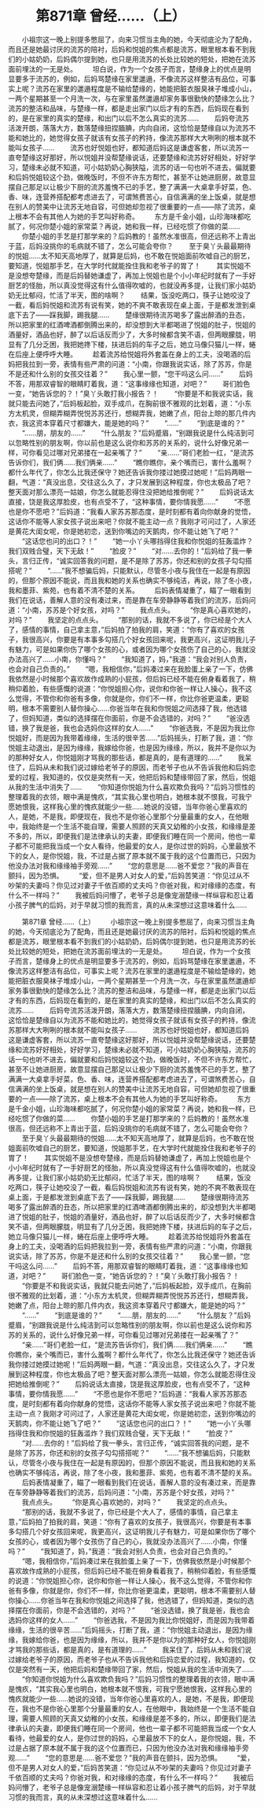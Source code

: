 # 　　第871章 曾经……（上）
　　小祖宗这一晚上别提多憋屈了，向来习惯当主角的她，今天彻底沦为了配角，而且还是她最讨厌的流苏的陪衬，后妈和悦姐的焦点都是流苏，眼里根本看不到我们的小姑奶奶，后妈偶尔提到她，也只是用流苏的长处比较她的短处，把她在流苏面前埋汰的一无是处。
　　坦白说，作为一个女孩子而言，楚缘身上的优点是明显要多于流苏的，例如，后妈骂楚缘在家里邋遢，不像流苏这样整洁有品位，可事实上呢？流苏在家里的邋遢程度是不输给楚缘的，她能把脏衣服臭袜子堆成小山，一两个星期甚至一个月洗一次，与在家里虽然邋遢却家务事很勤快的楚缘怎么比？流苏的整洁和品味，与楚缘一样，都是走出家门以后才有的东西，后妈现在看到的，是在家里的真实的楚缘，和出门以后不怎么真实的流苏……
　　后妈夸流苏活泼开朗，落落大方，数落楚缘扭捏腼腆，内向自闭，这恰恰是楚缘自以为流苏不能和她比的，她觉得女孩子就该有女孩子的矜持，像流苏那样大大咧咧的根本就不能叫女孩子……
　　流苏也好悦姐也好，都知道后妈这是谦虚客套，所以流苏一直夸楚缘这好那好，所以悦姐并没帮楚缘说话，还要楚缘和流苏好好相处，好好学习，楚缘未必就不知道，可小姑奶奶心胸狭隘，流苏的话一句也听不进去，偏就要和后妈悦姐较这个劲，做晚饭时，不但不许东方帮忙，甚至不让她进厨房，故意显摆自己那足以让极少下厨的流苏羞愧不已的手艺，整了满满一大桌拿手好菜，色、香、味，连营养搭配都考虑进去了，可谓煞费苦心，自信满满的坐上饭桌，就是想在别人的赞美中让流苏无地自容，可但她却忽视了很重要的一点——除了流苏，桌上根本不会有其他人为她的手艺叫好称奇。
　　东方是千金小姐，山珍海味都吃腻了，何况你楚小姐的家常菜？再说，她和我一样，已经吃惯了你做的菜……
　　你楚小姐的手艺是打那学来的？后妈教的！虽然水准很高，但还远称不上青出于蓝，后妈没挑你的毛病就不错了，怎么可能会夸你？
　　至于臭丫头最最期待的悦姐……太不知天高地厚了，就算是后妈，也不敢在悦姐面前吹嘘自己的厨艺，要知道，悦姐那手艺，在大学时代就能拴住我和老爷子的胃了！
　　其实悦姐不是没想夸楚缘，而是后妈替她谦虚了，再加上悦姐也是个小小年纪时就有了一手好厨艺的怪胎，所以真没觉得这有什么值得吹嘘的，也就没再多提，让我们家小姑奶奶无比郁闷，忙活了半天，图的啥啊？
　　结果，饭没吃两口，筷子让她咬没了一截，看后妈悦姐和流苏有说有笑，她的不爽不敢表现在桌上面，于是都发泄到桌底下去了——踩我脚，踢我腿……
　　楚缘很期待流苏喝多了露出醉酒的丑态，所以把家里的红酒啤酒都倒腾出来的，却没想到大半都喝进了悦姐的肚子，悦姐的酒量好，酒品也好，醉了以后话反而少了，大多时候都含笑不语，但两眼朦胧，明显有了几分乏困，我把她搀下楼，扶进后妈的车子之后，她立马像只猫儿一样，蜷在后座上便呼呼大睡。
　　趁着流苏给悦姐将外套盖在身上的工夫，没喝酒的后妈把我拉到一旁，表情有些严肃的问道：“小南，你跟我说实话，除了苏苏，你是不是还和什么别的女孩交往着？”
　　我心里一颤，“您干吗这么问……”
　　后妈不答，用那双睿智的眼睛盯着我，道：“这事缘缘也知道，对吧？”
　　哥们脸色一变，“她告诉您的？！”臭丫头敢打我小报告？！
　　“你要是不和我说实话，我就只能去问她了，”后妈板起脸，双手成爪，在胸前很不雅观的比划着，道：“小东方太机灵，但糊弄糊弄悦悦苏苏还行，想糊弄我，她嫩了点，阳台上晾的那几件内衣，我这资本穿着尺寸都嫌大，能是她的吗？”
　　“……”
　　“到底是谁的？”
　　“……朋，朋友的……”
　　“什么朋友？”后妈蹙眉，“别跟我说是什么纯洁到可以忽略性别的朋友啊，你以前也是这么说你和苏苏的关系的，说什么好像兄弟一样，可你看见过哪对兄弟搂在一起亲嘴了？”
　　“亲……”哥们老脸一红，“是流苏告诉你们，我们俩……我们俩亲……”
　　“瞧你瞧你，亲个嘴而已，害什么羞啊？都什么年代了，你怎么比我还保守？她还告诉我你搂过她摸过她呢！”后妈两眼一翻，气道：“真没出息，交往这么久了，才只发展到这种程度，你也太极品了吧？整天面对那么漂亮一姑娘，你怎么就能忍得住没把她给推倒呢？”
　　后妈说话太直接，饶是我这厚脸皮，也有点受不了，“这种事情，要你情我愿……”
　　“不愿也是你不愿吧？”后妈道：“我看人家苏苏那态度，是时刻都有着向你献身的觉悟，这话你不能等人家女孩子说出来吧？你就不能主动一点？我刚才可问过了，人家还是黄花大闺女呢，你是她初恋，送到你嘴边的天鹅肉，你不能让她飞了吧？”
　　“这话您也问的出口？！”
　　“她一小丫头哪挡得住我和你悦姐的狂轰滥炸？我们双贱合璧，天下无敌！”
　　“脸皮？”
　　“对……去你的！”后妈给了我一拳头，言归正传，“诚实回答我的问题，是不是除了苏苏，你还和别的女孩子勾勾搭搭呢？”
　　“……”我不想骗后妈，只能默认，尽管冬小夜与我住在一起是有原因的，但那个原因不能说，而且我和她的关系也确实不够纯洁，再说，除了冬小夜，我和墨菲、紫苑，也有着不清不楚的关系。
　　后妈表情凝重了，瞄了一眼看到我们在说话，善解人意的没有凑过来，而是靠在车旁静静等着我们的流苏，后妈问道：“小南，苏苏是个好女孩，对吗？”
　　我点点头。
　　“你是真心喜欢她的，对吗？”
　　我坚定的点点头。
　　“那别的话，我就不多说了，你已经是个大人了，感情的事情，自己拿主意，”后妈拍了拍我的肩，笑道：“你有了喜欢的女孩子，我很高兴，你要是有本事多勾搭几个好女孩回来呢，我更高兴，这证明我儿子有魅力，可是如果你伤了哪个女孩的心，或者因为哪个女孩伤了自己的心，我就没办法高兴了……小南，你懂吗？”
　　“我知道了，妈，”我道：“我会对别人负责，也会对自己负责的。”
　　“嗯，我相信你，”后妈凑过来在我脸蛋上亲了一下，仿佛我依然是小时候那个喜欢故作成熟的小屁孩，但后妈已经不能在俯身看着我了，稍稍仰着脸，有些感慨的说道：“你悦姐担心你，说你和你爸一样让人操心，我不这么觉得，不管你和你爸有多像，你就是你，你们不一样，你比你爸更温柔，更聪明，根本不需要别人替你操心……你爸当年在我和你悦姐之间选择了我，他选错了，但妈知道，类似的选择摆在你面前，你是不会选错的，对吗？”
　　“爸没选错，换了我是爸，我也会选妈你这样的女人……”
　　“你爸选我，不是因为我比你悦姐好，而是因为我带着缘缘，生活的很辛苦……”后妈摇头，打断了我，道：“你悦姐主动退出，是因为缘缘，我嫁给你爸，也是因为缘缘，所以，我并不是你以为的那种好女人，你悦姐刚才骂我的那些话，都是真的，是有道理的……”
　　我呆住了，后妈从未和我们说过嫁给老爷子的原因，而老爷子也从不告诉我他和后妈恋爱的过程，我知道的，仅仅是突然有一天，他把后妈和楚缘带回了家，然后，悦姐从我的生活中消失了……
　　“你知道你悦姐为什么喜欢欺负我吗？”后妈习惯性的整理着我的衣领，眼中满是愧疚，“其实我心里也明白，她根本就不恨我，可我宁愿她恨我，这样我心里的愧疚就能少一些……她说的没错，当年你爸心里喜欢的人，是她，不是我，即便现在，我也不是你爸心里那个分量最重的女人，在他眼中，我始终是一个生活不能自理，需要人照顾的天真又幼稚的小女孩，和缘缘是差不多的，所以，即便我们是法律承认的夫妻，即便我们睡在同一个房间，他也一辈子都不可能把我当成一个女人看待，他最爱的女人，是你过世的妈妈，心里最放不下的女人，是你悦姐，我，不过是占据了原本就不属于我的这个位置而已，只因为他没办法对我和缘缘袖手旁观……”
　　“您的意思是……爸不爱您？”我的声音在颤抖，因为恐惧。
　　“爱，但不是男人对女人的爱，”后妈苦笑道：“你见过从不吵架的夫妻吗？你见过对妻子千依百顺的丈夫吗？你爸对我，和对缘缘的态度，有什么不一样吗？”
　　我被后妈问懵了，老爷子总是像宠溺楚缘一样纵容和忍让着小孩子脾气的后妈，对于早就习惯的我而言，真的从未深想过这意味着什么……

　　第871章 曾经……（上）
　　小祖宗这一晚上别提多憋屈了，向来习惯当主角的她，今天彻底沦为了配角，而且还是她最讨厌的流苏的陪衬，后妈和悦姐的焦点都是流苏，眼里根本看不到我们的小姑奶奶，后妈偶尔提到她，也只是用流苏的长处比较她的短处，把她在流苏面前埋汰的一无是处。
　　坦白说，作为一个女孩子而言，楚缘身上的优点是明显要多于流苏的，例如，后妈骂楚缘在家里邋遢，不像流苏这样整洁有品位，可事实上呢？流苏在家里的邋遢程度是不输给楚缘的，她能把脏衣服臭袜子堆成小山，一两个星期甚至一个月洗一次，与在家里虽然邋遢却家务事很勤快的楚缘怎么比？流苏的整洁和品味，与楚缘一样，都是走出家门以后才有的东西，后妈现在看到的，是在家里的真实的楚缘，和出门以后不怎么真实的流苏……
　　后妈夸流苏活泼开朗，落落大方，数落楚缘扭捏腼腆，内向自闭，这恰恰是楚缘自以为流苏不能和她比的，她觉得女孩子就该有女孩子的矜持，像流苏那样大大咧咧的根本就不能叫女孩子……
　　流苏也好悦姐也好，都知道后妈这是谦虚客套，所以流苏一直夸楚缘这好那好，所以悦姐并没帮楚缘说话，还要楚缘和流苏好好相处，好好学习，楚缘未必就不知道，可小姑奶奶心胸狭隘，流苏的话一句也听不进去，偏就要和后妈悦姐较这个劲，做晚饭时，不但不许东方帮忙，甚至不让她进厨房，故意显摆自己那足以让极少下厨的流苏羞愧不已的手艺，整了满满一大桌拿手好菜，色、香、味，连营养搭配都考虑进去了，可谓煞费苦心，自信满满的坐上饭桌，就是想在别人的赞美中让流苏无地自容，可但她却忽视了很重要的一点——除了流苏，桌上根本不会有其他人为她的手艺叫好称奇。
　　东方是千金小姐，山珍海味都吃腻了，何况你楚小姐的家常菜？再说，她和我一样，已经吃惯了你做的菜……
　　你楚小姐的手艺是打那学来的？后妈教的！虽然水准很高，但还远称不上青出于蓝，后妈没挑你的毛病就不错了，怎么可能会夸你？
　　至于臭丫头最最期待的悦姐……太不知天高地厚了，就算是后妈，也不敢在悦姐面前吹嘘自己的厨艺，要知道，悦姐那手艺，在大学时代就能拴住我和老爷子的胃了！
　　其实悦姐不是没想夸楚缘，而是后妈替她谦虚了，再加上悦姐也是个小小年纪时就有了一手好厨艺的怪胎，所以真没觉得这有什么值得吹嘘的，也就没再多提，让我们家小姑奶奶无比郁闷，忙活了半天，图的啥啊？
　　结果，饭没吃两口，筷子让她咬没了一截，看后妈悦姐和流苏有说有笑，她的不爽不敢表现在桌上面，于是都发泄到桌底下去了——踩我脚，踢我腿……
　　楚缘很期待流苏喝多了露出醉酒的丑态，所以把家里的红酒啤酒都倒腾出来的，却没想到大半都喝进了悦姐的肚子，悦姐的酒量好，酒品也好，醉了以后话反而少了，大多时候都含笑不语，但两眼朦胧，明显有了几分乏困，我把她搀下楼，扶进后妈的车子之后，她立马像只猫儿一样，蜷在后座上便呼呼大睡。
　　趁着流苏给悦姐将外套盖在身上的工夫，没喝酒的后妈把我拉到一旁，表情有些严肃的问道：“小南，你跟我说实话，除了苏苏，你是不是还和什么别的女孩交往着？”
　　我心里一颤，“您干吗这么问……”
　　后妈不答，用那双睿智的眼睛盯着我，道：“这事缘缘也知道，对吧？”
　　哥们脸色一变，“她告诉您的？！”臭丫头敢打我小报告？！
　　“你要是不和我说实话，我就只能去问她了，”后妈板起脸，双手成爪，在胸前很不雅观的比划着，道：“小东方太机灵，但糊弄糊弄悦悦苏苏还行，想糊弄我，她嫩了点，阳台上晾的那几件内衣，我这资本穿着尺寸都嫌大，能是她的吗？”
　　“……”
　　“到底是谁的？”
　　“……朋，朋友的……”
　　“什么朋友？”后妈蹙眉，“别跟我说是什么纯洁到可以忽略性别的朋友啊，你以前也是这么说你和苏苏的关系的，说什么好像兄弟一样，可你看见过哪对兄弟搂在一起亲嘴了？”
　　“亲……”哥们老脸一红，“是流苏告诉你们，我们俩……我们俩亲……”
　　“瞧你瞧你，亲个嘴而已，害什么羞啊？都什么年代了，你怎么比我还保守？她还告诉我你搂过她摸过她呢！”后妈两眼一翻，气道：“真没出息，交往这么久了，才只发展到这种程度，你也太极品了吧？整天面对那么漂亮一姑娘，你怎么就能忍得住没把她给推倒呢？”
　　后妈说话太直接，饶是我这厚脸皮，也有点受不了，“这种事情，要你情我愿……”
　　“不愿也是你不愿吧？”后妈道：“我看人家苏苏那态度，是时刻都有着向你献身的觉悟，这话你不能等人家女孩子说出来吧？你就不能主动一点？我刚才可问过了，人家还是黄花大闺女呢，你是她初恋，送到你嘴边的天鹅肉，你不能让她飞了吧？”
　　“这话您也问的出口？！”
　　“她一小丫头哪挡得住我和你悦姐的狂轰滥炸？我们双贱合璧，天下无敌！”
　　“脸皮？”
　　“对……去你的！”后妈给了我一拳头，言归正传，“诚实回答我的问题，是不是除了苏苏，你还和别的女孩子勾勾搭搭呢？”
　　“……”我不想骗后妈，只能默认，尽管冬小夜与我住在一起是有原因的，但那个原因不能说，而且我和她的关系也确实不够纯洁，再说，除了冬小夜，我和墨菲、紫苑，也有着不清不楚的关系。
　　后妈表情凝重了，瞄了一眼看到我们在说话，善解人意的没有凑过来，而是靠在车旁静静等着我们的流苏，后妈问道：“小南，苏苏是个好女孩，对吗？”
　　我点点头。
　　“你是真心喜欢她的，对吗？”
　　我坚定的点点头。
　　“那别的话，我就不多说了，你已经是个大人了，感情的事情，自己拿主意，”后妈拍了拍我的肩，笑道：“你有了喜欢的女孩子，我很高兴，你要是有本事多勾搭几个好女孩回来呢，我更高兴，这证明我儿子有魅力，可是如果你伤了哪个女孩的心，或者因为哪个女孩伤了自己的心，我就没办法高兴了……小南，你懂吗？”
　　“我知道了，妈，”我道：“我会对别人负责，也会对自己负责的。”
　　“嗯，我相信你，”后妈凑过来在我脸蛋上亲了一下，仿佛我依然是小时候那个喜欢故作成熟的小屁孩，但后妈已经不能在俯身看着我了，稍稍仰着脸，有些感慨的说道：“你悦姐担心你，说你和你爸一样让人操心，我不这么觉得，不管你和你爸有多像，你就是你，你们不一样，你比你爸更温柔，更聪明，根本不需要别人替你操心……你爸当年在我和你悦姐之间选择了我，他选错了，但妈知道，类似的选择摆在你面前，你是不会选错的，对吗？”
　　“爸没选错，换了我是爸，我也会选妈你这样的女人……”
　　“你爸选我，不是因为我比你悦姐好，而是因为我带着缘缘，生活的很辛苦……”后妈摇头，打断了我，道：“你悦姐主动退出，是因为缘缘，我嫁给你爸，也是因为缘缘，所以，我并不是你以为的那种好女人，你悦姐刚才骂我的那些话，都是真的，是有道理的……”
　　我呆住了，后妈从未和我们说过嫁给老爷子的原因，而老爷子也从不告诉我他和后妈恋爱的过程，我知道的，仅仅是突然有一天，他把后妈和楚缘带回了家，然后，悦姐从我的生活中消失了……
　　“你知道你悦姐为什么喜欢欺负我吗？”后妈习惯性的整理着我的衣领，眼中满是愧疚，“其实我心里也明白，她根本就不恨我，可我宁愿她恨我，这样我心里的愧疚就能少一些……她说的没错，当年你爸心里喜欢的人，是她，不是我，即便现在，我也不是你爸心里那个分量最重的女人，在他眼中，我始终是一个生活不能自理，需要人照顾的天真又幼稚的小女孩，和缘缘是差不多的，所以，即便我们是法律承认的夫妻，即便我们睡在同一个房间，他也一辈子都不可能把我当成一个女人看待，他最爱的女人，是你过世的妈妈，心里最放不下的女人，是你悦姐，我，不过是占据了原本就不属于我的这个位置而已，只因为他没办法对我和缘缘袖手旁观……”
　　“您的意思是……爸不爱您？”我的声音在颤抖，因为恐惧。
　　“爱，但不是男人对女人的爱，”后妈苦笑道：“你见过从不吵架的夫妻吗？你见过对妻子千依百顺的丈夫吗？你爸对我，和对缘缘的态度，有什么不一样吗？”
　　我被后妈问懵了，老爷子总是像宠溺楚缘一样纵容和忍让着小孩子脾气的后妈，对于早就习惯的我而言，真的从未深想过这意味着什么……
